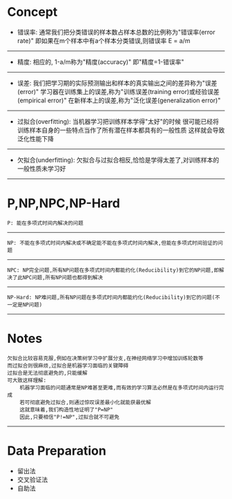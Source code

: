 # Concept
- 错误率:
    通常我们把分类错误的样本数占样本总数的比例称为"错误率(error rate)"
    即如果在m个样本中有a个样本分类错误,则错误率 E = a/m
---
- 精度:
    相应的, 1-a/m称为"精度(accuracy)"
    即"精度=1-错误率"
---
- 误差:
    我们把学习期的实际预测输出和样本的真实输出之间的差异称为"误差(error)"
    学习器在训练集上的误差,称为"训练误差(training error)或经验误差(empirical error)"
    在新样本上的误差,称为"泛化误差(generalization error)"
---
- 过拟合(overfitting):
    当机器学习把训练样本学得"太好"的时候
    很可能已经将训练样本自身的一些特点当作了所有潜在样本都具有的一般性质
    这样就会导致泛化性能下降
---
- 欠拟合(underfitting):
    欠拟合与过拟合相反,恰恰是学得太差了,对训练样本的一般性质未学习好
---

# P,NP,NPC,NP-Hard
    P: 能在多项式时间内解决的问题
---
    NP: 不能在多项式时间内解决或不确定能不能在多项式时间内解决,但能在多项式时间验证的问题
---
    NPC: NP完全问题,所有NP问题在多项式时间内都能约化(Reducibility)到它的NP问题,即解决了此NPC问题,所有NP问题也都得到解决
---
    NP-Hard: NP难问题,所有NP问题在多项式时间内都能约化(Reducibility)到它的问题(不一定是NP问题)
---

# Notes
    欠拟合比较容易克服,例如在决策树学习中扩展分支,在神经网络学习中增加训练轮数等
    而过拟合则很麻烦,过拟合是机器学习面临的关键障碍
    过拟合是无法彻底避免的,只能缓解
    可大致这样理解:
        机器学习面临的问题通常是NP难甚至更难,而有效的学习算法必然是在多项式时间内运行完成
        若可彻底避免过拟合,则通过惊叹误差最小化就能获最优解
        这就意味着,我们构造性地证明了"P=NP"
        因此,只要相信"P!=NP",过拟合就不可避免
---

# Data Preparation
- 留出法
- 交叉验证法
- 自助法

